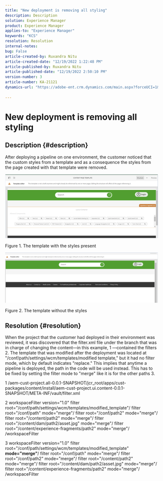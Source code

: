 ```yaml
---
title: "New deployment is removing all styling"
description: Description
solution: Experience Manager
product: Experience Manager
applies-to: "Experience Manager"
keywords: "KCS"
resolution: Resolution
internal-notes: 
bug: False
article-created-by: Ruxandra Nitu
article-created-date: "12/19/2022 1:22:48 PM"
article-published-by: Ruxandra Nitu
article-published-date: "12/19/2022 2:50:10 PM"
version-number: 3
article-number: KA-21121
dynamics-url: "https://adobe-ent.crm.dynamics.com/main.aspx?forceUCI=1&pagetype=entityrecord&etn=knowledgearticle&id=2d839138-a07f-ed11-81ac-6045bd006295"

---
```

# New deployment is removing all styling

## Description {#description}


After deploying a pipeline on one environment, the customer noticed that the custom styles from a template and as a consequence the styles from the page created with that template were removed.



![](assets/___2e839138-a07f-ed11-81ac-6045bd006295___.png)

Figure 1. The template with the styles present



![](assets/___32839138-a07f-ed11-81ac-6045bd006295___.png)

Figure 2. The template without the styles


## Resolution {#resolution}


When the project that the customer had deployed in their environment was reviewed, it was discovered that the filter.xml file under the branch that was in charge of changing the content—in this example, 1 —contained the filters 2.
The template that was modified after the deployment was located at "/conf/path/settings/wcm/templates/modified template," but it had no filter mode, which by default indicates "replace."
This implies that anytime a pipeline is deployed, the path in the code will be used instead.
This has to be fixed by setting the filter mode to "merge" like it is for the other paths 3.

1 /aem-cust-project.all-0.0.1-SNAPSHOT/jcr_root/apps/cust-packages/content/install/aem-cust-project.ui.content-0.0.1-SNAPSHOT/META-INF/vault/filter.xml

2 workspaceFilter version="1.0"
filter root="/conf/path/settings/wcm/templates/modified_template"/
filter root="/conf/path" mode="merge"/
filter root="/conf/path2" mode="merge"/
filter root="/content/path2" mode="merge"/
filter root="/content/dam/path2/asset.jpg" mode="merge"/
filter root="/content/experience-fragments/path2" mode="merge"/
/workspaceFilter

3 workspaceFilter version="1.0"
filter root="/conf/path/settings/wcm/templates/modified_template" <b>mode="merge"</b>/
filter root="/conf/path" mode="merge"/
filter root="/conf/path2" mode="merge"/
filter root="/content/path2" mode="merge"/
filter root="/content/dam/path2/asset.jpg" mode="merge"/
filter root="/content/experience-fragments/path2" mode="merge"/
/workspaceFilter
